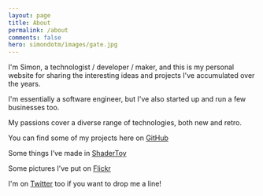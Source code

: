 ```yaml
---
layout: page
title: About
permalink: /about
comments: false
hero: simondotm/images/gate.jpg
---
```


I'm Simon, a technologist / developer / maker, and this is my personal website for sharing the interesting ideas and projects I've accumulated over the years.

I'm essentially a software engineer, but I've also started up and run a few businesses too.

My passions cover a diverse range of technologies, both new and retro.

You can find some of my projects here on [GitHub](https://github.com/simondotm/)

Some things I’ve made in [ShaderToy](https://www.shadertoy.com/user/zippycoder)

Some pictures I’ve put on [Flickr](https://www.flickr.com/photos/9793651@N03/)

I'm on [Twitter](https://twitter.com/simondotm) too if you want to drop me a line!



<!--

<div class="row justify-content-between">
<div class="col-md-8 pr-5">




<p>This website is built with Jekyll and Mediumish template for Jekyll. It's for demonstration purposes, no real content can be found. Mediumish template for Jekyll is compatible with Github pages, in fact even this demo is created with Github Pages and hosted with Github.</p>

<p class="mb-5"><img class="shadow-lg" src="{{site.baseurl}}/simondotm/images/wall2.jpg" alt="jekyll template mediumish" /></p>
<h4>Documentation</h4>

<p>Please, read the docs <a href="https://bootstrapstarter.com/bootstrap-templates/template-mediumish-bootstrap-jekyll/">here</a>.</p>

<h4>Questions or bug reports?</h4>

<p>Head over to our <a href="https://github.com/wowthemesnet/mediumish-theme-jekyll">Github repository</a>!</p>

</div>

<div class="col-md-4">

<div class="sticky-top sticky-top-80">
<h5>Buy me a coffee</h5>

<p>Thank you for your support! Your donation helps me to maintain and improve <a target="_blank" href="https://github.com/wowthemesnet/mediumish-theme-jekyll">Mediumish <i class="fab fa-github"></i></a>.</p>

<a target="_blank" href="https://www.wowthemes.net/donate/" class="btn btn-danger">Buy me a coffee</a> <a target="_blank" href="https://bootstrapstarter.com/bootstrap-templates/template-mediumish-bootstrap-jekyll/" class="btn btn-warning">Documentation</a>

</div>
</div>
</div>
-->
